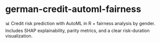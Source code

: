 # german-credit-automl-fairness
📊 Credit risk prediction with AutoML in R + fairness analysis by gender. Includes SHAP explainability, parity metrics, and a clear risk-duration visualization.
